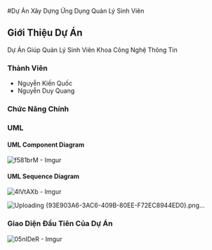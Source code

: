 #Dự Án Xây Dựng Ứng Dụng Quản Lý Sinh Viên
## Giới Thiệu Dự Án
Dự Án Giúp Quản Lý Sinh Viên Khoa Công Nghệ Thông Tin 
### Thành Viên 
- Nguyễn Kiến Quốc
- Nguyễn Duy Quang
### Chức Năng Chính 




### UML 
#### UML Component Diagram

![f581brM - Imgur](https://github.com/user-attachments/assets/ff842341-5253-4f20-bb6d-1ca1b6142499)

#### UML Sequence Diagram

![4lVtAXb - Imgur](https://github.com/user-attachments/assets/cb0602d3-0954-46bd-9ad3-15c45bd22cd0)

![Uploading {93E903A6-3AC6-409B-80EE-F72EC8944ED0}.png…]()




### Giao Diện Đầu Tiên Của Dự Án 

![05nIDeR - Imgur](https://github.com/user-attachments/assets/49425d2a-ccfe-4579-a880-c6f37fa0e101)








